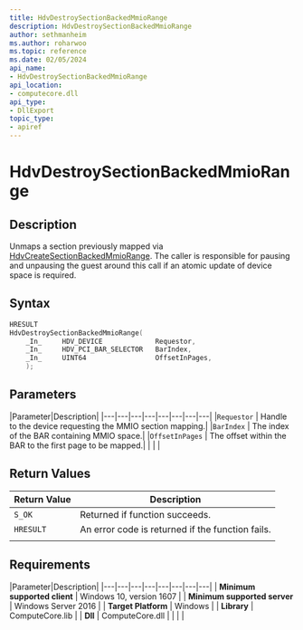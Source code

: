 ```yaml
---
title: HdvDestroySectionBackedMmioRange
description: HdvDestroySectionBackedMmioRange
author: sethmanheim
ms.author: roharwoo
ms.topic: reference
ms.date: 02/05/2024
api_name:
- HdvDestroySectionBackedMmioRange
api_location:
- computecore.dll
api_type:
- DllExport
topic_type: 
- apiref
---
```

# HdvDestroySectionBackedMmioRange

## Description

Unmaps a section previously mapped via [HdvCreateSectionBackedMmioRange](HdvCreateSectionBackedMmioRange.md). The caller is responsible for pausing and unpausing the guest around this call if an atomic update of device space is required.

## Syntax

```C++
HRESULT
HdvDestroySectionBackedMmioRange(
    _In_     HDV_DEVICE             Requestor,
    _In_     HDV_PCI_BAR_SELECTOR   BarIndex,
    _In_     UINT64                 OffsetInPages,
    );
```

## Parameters

|Parameter|Description|
|---|---|---|---|---|---|---|---|
|`Requestor` | Handle to the device requesting the MMIO section mapping.|
|`BarIndex`  | The index of the BAR containing MMIO space.|
|`OffsetInPages` | The offset within the BAR to the first page to be mapped.|
|     |     |

## Return Values

|Return Value     |Description|
|---|---|
|`S_OK` | Returned if function succeeds.|
|`HRESULT` | An error code is returned if the function fails.
|     |     |

## Requirements

|Parameter|Description|
|---|---|---|---|---|---|---|---|
| **Minimum supported client** | Windows 10, version 1607 |
| **Minimum supported server** | Windows Server 2016 |
| **Target Platform** | Windows |
| **Library** | ComputeCore.lib |
| **Dll** | ComputeCore.dll |
|    |    |
